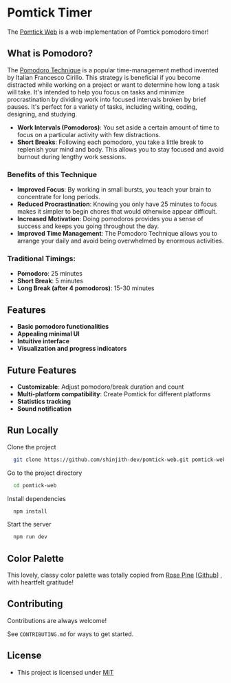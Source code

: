 # Pomtick Timer

The [Pomtick Web](https://pomtick.shinjith.dev) is a web implementation of Pomtick pomodoro timer!

## What is Pomodoro?

The [Pomodoro Technique](https://en.wikipedia.org/wiki/Pomodoro_Technique) is a popular time-management method invented by Italian Francesco Cirillo. This strategy is beneficial if you become distracted while working on a project or want to determine how long a task will take. It's intended to help you focus on tasks and minimize procrastination by dividing work into focused intervals broken by brief pauses. It's perfect for a variety of tasks, including writing, coding, designing, and studying.

- **Work Intervals (Pomodoros)**: You set aside a certain amount of time to focus on a particular activity with few distractions.
- **Short Breaks**: Following each pomodoro, you take a little break to replenish your mind and body. This allows you to stay focused and avoid burnout during lengthy work sessions.

### Benefits of this Technique
- **Improved Focus**: By working in small bursts, you teach your brain to concentrate for long periods.
- **Reduced Procrastination**: Knowing you only have 25 minutes to focus makes it simpler to begin chores that would otherwise appear difficult.
- **Increased Motivation**: Doing pomodoros provides you a sense of success and keeps you going throughout the day.
- **Improved Time Management**: The Pomodoro Technique allows you to arrange your daily and avoid being overwhelmed by enormous activities.

### Traditional Timings:
- **Pomodoro**: 25 minutes
- **Short Break**: 5 minutes
- **Long Break (after 4 pomodoros)**: 15-30 minutes


## Features

- **Basic pomodoro functionalities**
- **Appealing minimal UI**
- **Intuitive interface**
- **Visualization and progress indicators**



## Future Features 

- **Customizable**: Adjust pomodoro/break duration and count 
- **Multi-platform compatibility**: Create Pomtick for different platforms
- **Statistics tracking** 
- **Sound notification**
## Run Locally

Clone the project

```bash
  git clone https://github.com/shinjith-dev/pomtick-web.git pomtick-web
```

Go to the project directory

```bash
  cd pomtick-web
```

Install dependencies

```bash
  npm install
```

Start the server

```bash
  npm run dev
```

## Color Palette

This lovely, classy color palette was totally copied from [Rose Pine](https://rosepinetheme.com) [[Github](https://github.com/rose-pine)] , with heartfelt gratitude!



## Contributing

Contributions are always welcome!

See `CONTRIBUTING.md` for ways to get started.


## License

- This project is licensed under [MIT](https://choosealicense.com/licenses/mit/)

